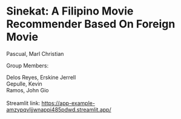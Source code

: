 # Sinekat: A Filipino Movie Recommender Based On Foreign Movie



Pascual, Marl Christian<br>

Group Members:

Delos Reyes, Erskine Jerrell<br>
Gepulle, Kevin<br>
Ramos, John Gio<br>
<br>
Streamlit link: https://app-example-amzypqvljjwnappi485pdwd.streamlit.app/
